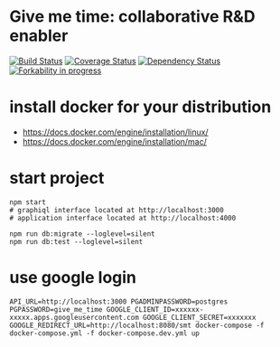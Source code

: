 # Give me time: collaborative R&D enabler 

[![Build Status](https://travis-ci.org/prevostc/givemetime.svg?branch=master)](https://travis-ci.org/prevostc/givemetime)
[![Coverage Status](https://coveralls.io/repos/github/prevostc/givemetime/badge.svg?branch=master)](https://coveralls.io/github/prevostc/givemetime?branch=master)
[![Dependency Status](https://www.versioneye.com/user/projects/576040de4931050040054918/badge.svg?style=flat)](https://www.versioneye.com/user/projects/576040de4931050040054918)
[![Forkability in progress](https://img.shields.io/badge/forkable-73%-blue.svg)](https://basicallydan.github.io/forkability/?u=prevostc&r=givemetime&l=nodejs)

# install docker for your distribution

- https://docs.docker.com/engine/installation/linux/
- https://docs.docker.com/engine/installation/mac/

# start project

    npm start
    # graphiql interface located at http://localhost:3000
    # application interface located at http://localhost:4000

    npm run db:migrate --loglevel=silent
    npm run db:test --loglevel=silent

# use google login

    API_URL=http://localhost:3000 PGADMINPASSWORD=postgres PGPASSWORD=give_me_time GOOGLE_CLIENT_ID=xxxxxx-xxxxx.apps.googleusercontent.com GOOGLE_CLIENT_SECRET=xxxxxxx GOOGLE_REDIRECT_URL=http://localhost:8080/smt docker-compose -f docker-compose.yml -f docker-compose.dev.yml up
